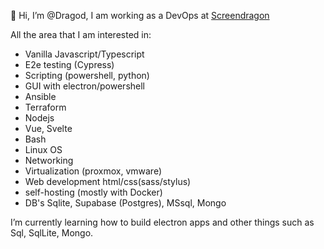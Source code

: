 👋 Hi, I’m @Dragod, I am working as a DevOps at [Screendragon](https://www.screendragon.com/)

All the area that I am interested in:
-  Vanilla Javascript/Typescript
-  E2e testing (Cypress)
-  Scripting (powershell, python)
-  GUI with electron/powershell
-  Ansible
-  Terraform
-  Nodejs
-  Vue, Svelte
-  Bash
-  Linux OS
-  Networking
-  Virtualization (proxmox, vmware)
-  Web development html/css(sass/stylus)
-  self-hosting (mostly with Docker)
-  DB's Sqlite, Supabase (Postgres), MSsql, Mongo

I’m currently learning how to build electron apps and other things such as Sql, SqlLite, Mongo.

<!---
Dragod/Dragod is a ✨ special ✨ repository because its `README.md` (this file) appears on your GitHub profile.
You can click the Preview link to take a look at your changes.
--->
